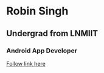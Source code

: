 # Robin Singh

## Undergrad from LNMIIT

### Android App Developer

[Follow link here](https://rob729.github.io/)


